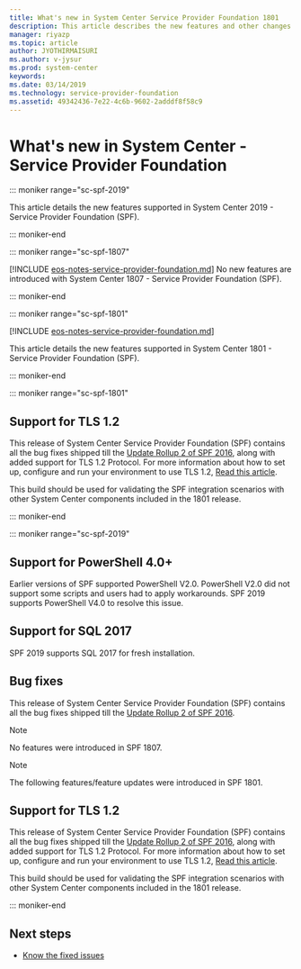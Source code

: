 ```yaml
---
title: What's new in System Center Service Provider Foundation 1801
description: This article describes the new features and other changes in System Center Service Provider Foundation 1801.
manager: riyazp
ms.topic: article
author: JYOTHIRMAISURI
ms.author: v-jysur
ms.prod: system-center
keywords:
ms.date: 03/14/2019
ms.technology: service-provider-foundation
ms.assetid: 49342436-7e22-4c6b-9602-2adddf8f58c9
---
```


# What's new in System Center - Service Provider Foundation

::: moniker range="sc-spf-2019"

This article details the new features supported in System Center 2019 - Service Provider Foundation (SPF).

::: moniker-end

::: moniker range="sc-spf-1807"

[!INCLUDE [eos-notes-service-provider-foundation.md](../includes/eos-notes-service-provider-foundation.md)]
No new features are introduced with System Center 1807 - Service Provider Foundation (SPF).

::: moniker-end

::: moniker range="sc-spf-1801"

[!INCLUDE [eos-notes-service-provider-foundation.md](../includes/eos-notes-service-provider-foundation.md)]

This article details the new features supported in System Center 1801 - Service Provider Foundation (SPF).

::: moniker-end

::: moniker range="sc-spf-1801"

## Support for TLS 1.2

This release of System Center Service Provider Foundation (SPF) contains all the bug fixes shipped till the [Update Rollup 2 of SPF 2016](https://support.microsoft.com/help/3209598/update-rollup-2-for-system-center-2016-orchestrator-service-provider-f), along with added support for TLS 1.2 Protocol. For more information about how to set up, configure and run your environment to use TLS 1.2, [Read this article](https://support.microsoft.com/help/4051111/tls-1-2-protocol-support-deployment-guide-for-system-center-2016).

This build should be used for validating the SPF integration scenarios with other System Center components included in the 1801 release.

::: moniker-end

::: moniker range="sc-spf-2019"

## Support for PowerShell 4.0+
Earlier versions of SPF supported PowerShell V2.0. PowerShell V2.0 did not support some scripts and users had to apply workarounds. SPF 2019 supports PowerShell V4.0 to resolve this issue.

## Support for SQL 2017
SPF 2019 supports SQL 2017 for fresh installation.

## Bug fixes

This release of System Center Service Provider Foundation (SPF) contains all the bug fixes shipped till the [Update Rollup 2 of SPF 2016](https://support.microsoft.com/help/3209598/update-rollup-2-for-system-center-2016-orchestrator-service-provider-f).

> [!NOTE]
> No features were introduced in SPF 1807.

> [!NOTE]
> The following features/feature updates were introduced in SPF 1801.

## Support for TLS 1.2

This release of System Center Service Provider Foundation (SPF) contains all the bug fixes shipped till the [Update Rollup 2 of SPF 2016](https://support.microsoft.com/help/3209598/update-rollup-2-for-system-center-2016-orchestrator-service-provider-f), along with added support for TLS 1.2 Protocol. For more information about how to set up, configure and run your environment to use TLS 1.2, [Read this article](https://support.microsoft.com/help/4051111/tls-1-2-protocol-support-deployment-guide-for-system-center-2016).

This build should be used for validating the SPF integration scenarios with other System Center components included in the 1801 release.

::: moniker-end

## Next steps
- [Know the fixed issues](release-notes-1801.md)

